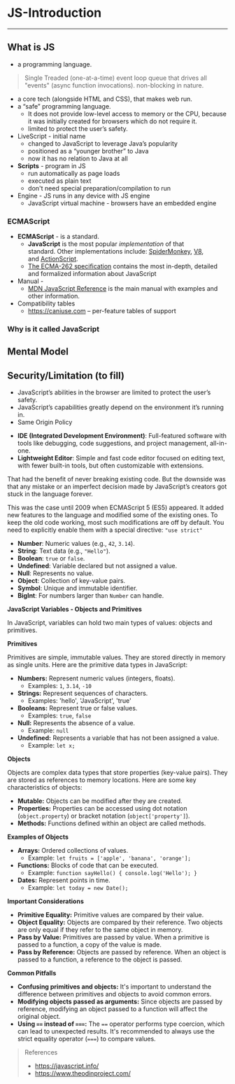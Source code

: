# JS-Introduction
---
## What is JS
+ a programming language.
> 	Single Treaded (one-at-a-time) event loop queue that drives all "events" (async function invocations). non-blocking in nature.
+ a core tech (alongside HTML and CSS), that makes web run.
+ a “safe” programming language. 
	+ It does not provide low-level access to memory or the CPU, because it was initially created for browsers which do not require it.
	+ limited to protect the user’s safety.
+ LiveScript - initial name
	+ changed to JavaScript to leverage Java’s popularity
	+ positioned as a “younger brother” to Java
	+ now it has no relation to Java at all
+ __Scripts__ - program in JS
	+ run automatically as page loads
	+ executed as plain text
	+ don't need special preparation/compilation to run
+ Engine - JS runs in any device with JS engine
	+ JavaScript virtual machine - browsers have an embedded engine


### ECMAScript
+ **ECMAScript** - is a standard. 
	+ **JavaScript** is the most popular _implementation_ of that standard. Other implementations include: [SpiderMonkey](https://en.wikipedia.org/wiki/SpiderMonkey), [V8](https://en.wikipedia.org/wiki/Chrome_V8), and [ActionScript](https://en.wikipedia.org/wiki/ActionScript).
	+ [The ECMA-262 specification](https://www.ecma-international.org/publications/standards/Ecma-262.htm) contains the most in-depth, detailed and formalized information about JavaScript
+ Manual - 
	+ [MDN JavaScript Reference](https://developer.mozilla.org/en-US/docs/Web/JavaScript/Reference) is the main manual with examples and other information.
+ Compatibility tables 
	+ https://caniuse.com – per-feature tables of support



### Why is it called JavaScript

## Mental Model


## Security/Limitation (to fill)
+ JavaScript’s abilities in the browser are limited to protect the user’s safety.
+ JavaScript’s capabilities greatly depend on the environment it’s running in.
+ Same Origin Policy

- **IDE (Integrated Development Environment)**: Full-featured software with tools like debugging, code suggestions, and project management, all-in-one.
- **Lightweight Editor**: Simple and fast code editor focused on editing text, with fewer built-in tools, but often customizable with extensions.


That had the benefit of never breaking existing code. But the downside was that any mistake or an imperfect decision made by JavaScript’s creators got stuck in the language forever.

This was the case until 2009 when ECMAScript 5 (ES5) appeared. It added new features to the language and modified some of the existing ones. To keep the old code working, most such modifications are off by default. You need to explicitly enable them with a special directive: `"use strict"`

- **Number**: Numeric values (e.g., `42`, `3.14`).
- **String**: Text data (e.g., `"Hello"`).
- **Boolean**: `true` or `false`.
- **Undefined**: Variable declared but not assigned a value.
- **Null**: Represents no value.
- **Object**: Collection of key-value pairs.
- **Symbol**: Unique and immutable identifier.
- **BigInt**: For numbers larger than `Number` can handle.

**JavaScript Variables - Objects and Primitives**

In JavaScript, variables can hold two main types of values: objects and primitives.

**Primitives**

Primitives are simple, immutable values. They are stored directly in memory as single units. Here are the primitive data types in JavaScript:

- **Numbers:** Represent numeric values (integers, floats).
    - Examples: `1`, `3.14`, `-10`
- **Strings:** Represent sequences of characters.
    - Examples: 'hello', 'JavaScript', 'true'
- **Booleans:** Represent true or false values.
    - Examples: `true`, `false`
- **Null:** Represents the absence of a value.
    - Example: `null`
- **Undefined:** Represents a variable that has not been assigned a value.
    - Example: `let x;`

**Objects**

Objects are complex data types that store properties (key-value pairs). They are stored as references to memory locations. Here are some key characteristics of objects:

- **Mutable:** Objects can be modified after they are created.
- **Properties:** Properties can be accessed using dot notation (`object.property`) or bracket notation (`object['property']`).
- **Methods:** Functions defined within an object are called methods.

**Examples of Objects**

- **Arrays:** Ordered collections of values.
    - Example: `let fruits = ['apple', 'banana', 'orange'];`
- **Functions:** Blocks of code that can be executed.
    - Example: `function sayHello() { console.log('Hello'); }`
- **Dates:** Represent points in time.
    - Example: `let today = new Date();`

**Important Considerations**

- **Primitive Equality:** Primitive values are compared by their value.
- **Object Equality:** Objects are compared by their reference. Two objects are only equal if they refer to the same object in memory.
- **Pass by Value:** Primitives are passed by value. When a primitive is passed to a function, a copy of the value is made.
- **Pass by Reference:** Objects are passed by reference. When an object is passed to a function, a reference to the object is passed.

**Common Pitfalls**

- **Confusing primitives and objects:** It's important to understand the difference between primitives and objects to avoid common errors.
- **Modifying objects passed as arguments:** Since objects are passed by reference, modifying an object passed to a function will affect the original object.
- **Using `==` instead of `===`:** The `==` operator performs type coercion, which can lead to unexpected results. It's recommended to always use the strict equality operator (`===`) to compare values.

> References
> - https://javascript.info/
> - https://www.theodinproject.com/
